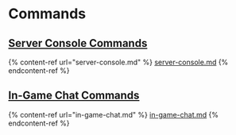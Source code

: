 # Commands



## [Server Console Commands](server-console.md)

{% content-ref url="server-console.md" %}
[server-console.md](server-console.md)
{% endcontent-ref %}



## [In-Game Chat Commands](in-game-chat.md)

{% content-ref url="in-game-chat.md" %}
[in-game-chat.md](in-game-chat.md)
{% endcontent-ref %}
